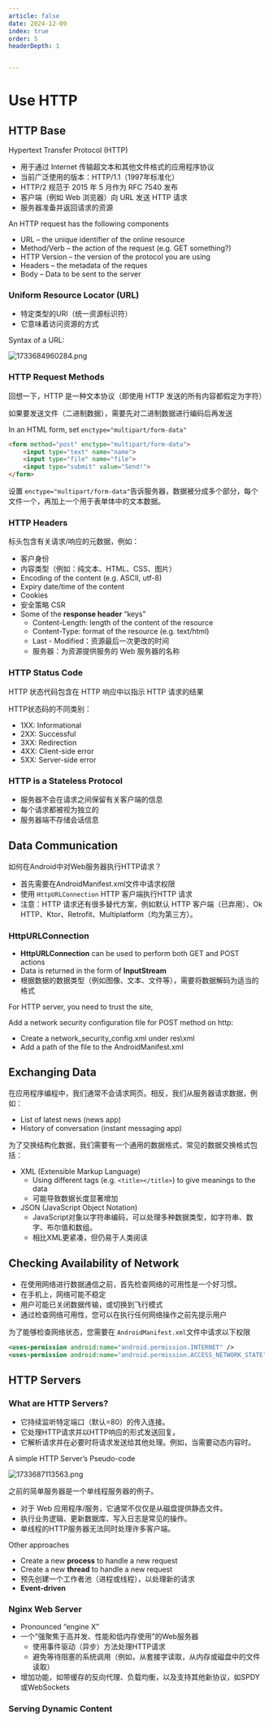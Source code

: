 ```yaml
---
article: false
date: 2024-12-09
index: true
order: 5
headerDepth: 1


---
```


# Use HTTP

## HTTP Base

Hypertext Transfer Protocol (HTTP)

- 用于通过 Internet 传输超文本和其他文件格式的应用程序协议
- 当前广泛使用的版本：HTTP/1.1（1997年标准化）
- HTTP/2 规范于 2015 年 5 月作为 RFC 7540 发布
- 客户端（例如 Web 浏览器）向 URL 发送 HTTP 请求
- 服务器准备并返回请求的资源

An HTTP request has the following components

- URL – the unique identifier of the online resource
- Method/Verb – the action of the request (e.g. GET something?)
- HTTP Version – the version of the protocol you are using
- Headers – the metadata of the reques
- Body – Data to be sent to the server

### Uniform Resource Locator (URL)

- 特定类型的URI（统一资源标识符）
- 它意味着访问资源的方式

Syntax of a URL:

![1733684960284.png](https://pic.hanjiaming.com.cn/2024/12/09/6c05a72b6be0e.png)

### HTTP Request Methods

回想一下，HTTP 是一种文本协议（即使用 HTTP 发送的所有内容都假定为字符）

如果要发送文件（二进制数据），需要先对二进制数据进行编码后再发送

In an HTML form, set `enctype="multipart/form-data"`

```html
<form method="post" enctype="multipart/form-data">
    <input type="text" name="name">
    <input type="file" name="file">
    <input type="submit" value="Send!">
</form>
```

设置 `enctype="multipart/form-data"`告诉服务器，数据被分成多个部分，每个文件一个，再加上一个用于表单体中的文本数据。

### HTTP Headers

标头包含有关请求/响应的元数据，例如：

- 客户身份
- 内容类型（例如：纯文本、HTML、CSS、图片）
- Encoding of the content (e.g. ASCII, utf-8)
- Expiry date/time of the content
- Cookies
- 安全策略 CSR
- Some of the **response header** “keys”
  - Content-Length: length of the content of the resource
  - Content-Type: format of the resource
    (e.g. text/html)
  - Last - Modified：资源最后一次更改的时间
  - 服务器：为资源提供服务的 Web 服务器的名称

### HTTP Status Code

HTTP 状态代码包含在 HTTP 响应中以指示 HTTP 请求的结果

HTTP状态码的不同类别：

- 1XX: Informational
- 2XX: Successful
- 3XX: Redirection
- 4XX: Client-side error
- 5XX: Server-side error

### HTTP is a Stateless Protocol

- 服务器不会在请求之间保留有关客户端的信息
- 每个请求都被视为独立的
- 服务器端不存储会话信息

## Data Communication

如何在Android中对Web服务器执行HTTP请求？

- 首先需要在AndroidManifest.xml文件中请求权限
- 使用 `HttpURLConnection` HTTP 客户端执行HTTP 请求
- 注意：HTTP 请求还有很多替代方案，例如默认 HTTP 客户端（已弃用）、Ok HTTP、Ktor、Retrofit、Multiplatform（均为第三方）。

### HttpURLConnection

- **HttpURLConnection** can be used to perform both GET and POST actions
- Data is returned in the form of **InputStream**
- 根据数据的数据类型（例如图像、文本、文件等），需要将数据解码为适当的格式

For HTTP server, you need to trust the site,

Add a network security configuration file for POST method on http:

- Create a network_security_config.xml under res\xml
- Add a path of the file to the AndroidManifest.xml

## Exchanging Data

在应用程序编程中，我们通常不会请求网页。相反，我们从服务器请求数据，例如：

- List of latest news (news app)
- History of conversation (instant messaging app)

为了交换结构化数据，我们需要有一个通用的数据格式，常见的数据交换格式包括：

- XML (Extensible Markup Language)
  - Using different tags (e.g. `<title></title>`) to give meanings to the
    data
  - 可能导致数据长度显著增加
- JSON (JavaScript Object Notation)
  - JavaScript对象以字符串编码，可以处理多种数据类型，如字符串、数字、布尔值和数组。
  - 相比XML更紧凑，但仍易于人类阅读

## Checking Availability of Network

- 在使用网络进行数据通信之前，首先检查网络的可用性是一个好习惯。
- 在手机上，网络可能不稳定
- 用户可能已关闭数据传输，或切换到飞行模式
- 通过检查网络可用性，您可以在执行任何网络操作之前先提示用户

为了能够检查网络状态，您需要在 `AndroidManifest.xml`文件中请求以下权限

```xml
<uses-permission android:name="android.permission.INTERNET" />
<uses-permission android:name="android.permission.ACCESS_NETWORK_STATE" />
```

## HTTP Servers

### What are HTTP Servers?

- 它持续监听特定端口（默认=80）的传入连接。
- 它处理HTTP请求并以HTTP响应的形式发送回复。
- 它解析请求并在必要时将请求发送给其他处理。例如，当需要动态内容时。

A simple HTTP Server’s Pseudo-code

![1733687113563.png](https://pic.hanjiaming.com.cn/2024/12/09/7bb495e4b7405.png)

之前的简单服务器是一个单线程服务器的例子。

- 对于 Web 应用程序/服务，它通常不仅仅是从磁盘提供静态文件。
- 执行业务逻辑、更新数据库、写入日志是常见的操作。
- 单线程的HTTP服务器无法同时处理许多客户端。

Other approaches

- Create a new **process** to handle a new request
- Create a new **thread** to handle a new request
- 预先创建一个工作者池（进程或线程），以处理新的请求
- **Event-driven**

### Nginx Web Server

- Pronounced “engine X”
- 一个“强聚焦于高并发、性能和低内存使用”的Web服务器
  - 使用事件驱动（异步）方法处理HTTP请求
  - 避免等待阻塞的系统调用（例如，从套接字读取，从内存或磁盘中的文件读取）
- 增加功能，如带缓存的反向代理、负载均衡，以及支持其他新协议，如SPDY或WebSockets

### Serving Dynamic Content













































































